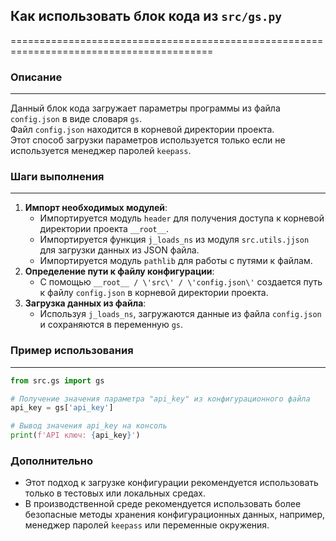 ## Как использовать блок кода из `src/gs.py`

=========================================================================================

### Описание

-------------------------

Данный блок кода загружает параметры программы из файла `config.json` в виде словаря `gs`.  
Файл `config.json` находится в корневой директории проекта.  
Этот способ загрузки параметров используется только если не используется менеджер паролей `keepass`. 

### Шаги выполнения

-------------------------

1. **Импорт необходимых модулей**:
   - Импортируется модуль `header` для получения доступа к корневой директории проекта `__root__`.
   - Импортируется функция `j_loads_ns` из модуля `src.utils.jjson` для загрузки данных из JSON файла.
   - Импортируется модуль `pathlib` для работы с путями к файлам.
2. **Определение пути к файлу конфигурации**: 
   - С помощью `__root__ / \'src\' / \'config.json\'` создается путь к файлу `config.json` в корневой директории проекта.
3. **Загрузка данных из файла**: 
   - Используя `j_loads_ns`, загружаются данные из файла `config.json` и сохраняются в переменную `gs`.

### Пример использования

-------------------------

```python
from src.gs import gs

# Получение значения параметра "api_key" из конфигурационного файла
api_key = gs['api_key']

# Вывод значения api_key на консоль
print(f'API ключ: {api_key}')
```

### Дополнительно

- Этот подход к загрузке конфигурации рекомендуется использовать только в тестовых или локальных средах.  
- В производственной среде рекомендуется использовать более безопасные методы хранения конфигурационных данных, например, менеджер паролей `keepass` или переменные окружения.